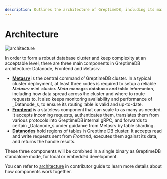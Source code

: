 ```yaml
---
description: Outlines the architecture of GreptimeDB, including its main components Metasrv, Frontend, and Datanodes. It explains how these components work together to form a robust database cluster and provides links to detailed documentation for each component.
---
```


# Architecture

![architecture](/architecture-3.png)

In order to form a robust database cluster and keep complexity at an acceptable
level, there are three main components in GreptimeDB architecture: Datanode,
Frontend and Metasrv.

- [**Metasrv**](/contributor-guide/metasrv/overview.md) is the central command of
  GreptimeDB cluster. In a typical cluster deployment, at least three nodes is required to
  setup a reliable _Metasrv_ mini-cluster. _Meta_ manages database and table
  information, including how data spread across the cluster and where to route
  requests to. It also keeps monitoring availability and performance of \_Datanode_s,
  to ensure its routing table is valid and up-to-date.
- [**Frontend**](/contributor-guide/frontend/overview.md) is a stateless
  component that can scale to as many as needed. It accepts incoming requests,
  authenticates them, translates them from various protocols into GreptimeDB
  internal gRPC, and forwards to certain \_Datanode_s under guidance from Metasrv by table sharding.
- [**Datanodes**](/contributor-guide/datanode/overview.md) hold regions of
  tables in Greptime DB cluster. It accepts read and write requests sent
  from _Frontend_, executes them against its data, and returns the handle results.

These three components will be combined in a single binary as GreptimeDB standalone mode, for local or embedded development.

You can refer to [architecture](/contributor-guide/overview.md) in contributor guide to learn more details about how components work together.
